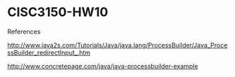 # CISC3150-HW10

References

http://www.java2s.com/Tutorials/Java/java.lang/ProcessBuilder/Java_ProcessBuilder_redirectInput_.htm

http://www.concretepage.com/java/java-processbuilder-example

